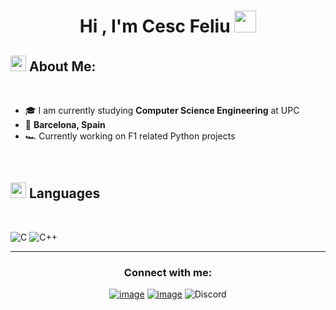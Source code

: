 <h1 align="center"><b>Hi , I'm Cesc Feliu </b><img src="https://media.giphy.com/media/hvRJCLFzcasrR4ia7z/giphy.gif" width="35"></h1>
<!--  -->

## <img src="https://media2.giphy.com/media/QssGEmpkyEOhBCb7e1/giphy.gif?cid=ecf05e47a0n3gi1bfqntqmob8g9aid1oyj2wr3ds3mg700bl&rid=giphy.gif" width ="25"><b> About Me: </b>
<br>

- 🎓 I am currently studying **Computer Science Engineering** at UPC
- 🏡 **Barcelona, Spain**
- 🏎️ Currently working on F1 related Python projects

<br>


## <img src="https://media2.giphy.com/media/QssGEmpkyEOhBCb7e1/giphy.gif?cid=ecf05e47a0n3gi1bfqntqmob8g9aid1oyj2wr3ds3mg700bl&rid=giphy.gif" width ="25"><b> Languages</b>
<br>
  
![C](https://img.shields.io/badge/C%20-%232370ED.svg?style=for-the-badge&logo=c&logoColor=white)
![C++](https://img.shields.io/badge/C++%20-%2300599C.svg?style=for-the-badge&logo=c%2B%2B&logoColor=white)

---

<h3 align="center">Connect with me:</h3>
<div align="center">

[![image](https://img.shields.io/badge/LinkedIn-0077B5?style=for-the-badge&logo=linkedin&logoColor=white)](https://www.linkedin.com/in/cesc-feliu-pedros/)
[![image](https://img.shields.io/badge/Instagram-E4405F?style=for-the-badge&logo=instagram&logoColor=white)](https://www.instagram.com/cesc.feliu/)
![Discord](https://img.shields.io/badge/Discord-%235865F2.svg?style=for-the-badge&logo=discord&logoColor=white)

  
</div>
